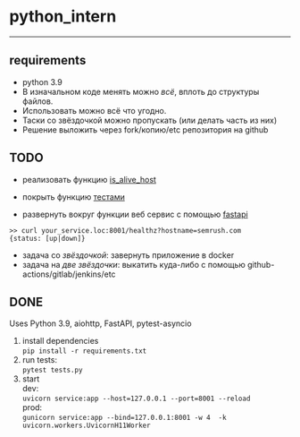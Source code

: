 # python_intern
---

## requirements

- python 3.9
- В изначальном коде менять можно *всё*, вплоть до структуры файлов. 
- Использовать можно всё что угодно. 
- Таски со звёздочкой можно пропускать (или делать часть из них)
- Решение выложить через fork/копию/etc репозитория на github


## TODO

- реализовать функцию [is_alive_host](./app.py)

- покрыть функцию [тестами](./tests.py)

- развернуть вокруг функции веб сервис c помощью [fastapi](https://fastapi.tiangolo.com/)
```
>> curl your_service.loc:8001/healthz?hostname=semrush.com
{status: [up|down]}
```

- задача со *звёздочкой*: завернуть приложение в docker
- задача на *две звёздочки*: выкатить куда-либо с помощью github-actions/gitlab/jenkins/etc

## DONE
Uses Python 3.9, aiohttp, FastAPI, pytest-asyncio  
1. install dependencies  
  `pip install -r requirements.txt`
2. run tests:  
  `pytest tests.py`
3. start  
dev:  
`uvicorn service:app --host=127.0.0.1 --port=8001 --reload`  
prod:  
`gunicorn service:app --bind=127.0.0.1:8001 -w 4  -k uvicorn.workers.UvicornH11Worker`
